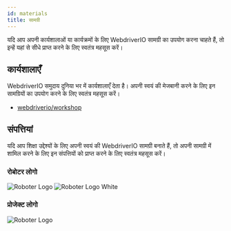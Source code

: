 ```yaml
---
id: materials
title: सामग्री
---
```


यदि आप अपनी कार्यशालाओं या कार्यक्रमों के लिए WebdriverIO सामग्री का उपयोग करना चाहते हैं, तो इन्हें यहां से सीधे प्राप्त करने के लिए स्वतंत्र महसूस करें।

## कार्यशालाएँ

WebdriverIO समुदाय दुनिया भर में कार्यशालाएँ देता है। अपनी स्वयं की मेजबानी करने के लिए इन सामग्रियों का उपयोग करने के लिए स्वतंत्र महसूस करें।

- [webdriverio/workshop](https://github.com/webdriverio/workshop)

## संपत्तियां

यदि आप शिक्षा उद्देश्यों के लिए अपनी स्वयं की WebdriverIO सामग्री बनाते हैं, तो अपनी सामग्री में शामिल करने के लिए इन संपत्तियों को प्राप्त करने के लिए स्वतंत्र महसूस करें।

### रोबोटर लोगो

![Roboter Logo](/img/materials/robot.svg "Roboter Logo")
![Roboter Logo White](/img/materials/robot-white.svg "Roboter Logo White")

### प्रोजेक्ट लोगो

![Roboter Logo](/img/materials/logo.svg "Project Logo")